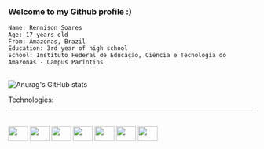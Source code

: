 ### Welcome to my Github profile :)
	Name: Rennison Soares
	Age: 17 years old
	From: Amazonas, Brazil
	Education: 3rd year of high school
	School: Instituto Federal de Educação, Ciência e Tecnologia do Amazonas - Campus Parintins
##
![Anurag's GitHub stats](https://github-readme-stats.vercel.app/api?username=Rennysoares&show_icons=true&theme=synthwave&border_radius=10)

<div>
	<p>Technologies:</p>
	<hr>
</div>

<div style="display='inline-block'"><br>
	<img align='center' height='30' width='40' src="https://cdn.jsdelivr.net/gh/devicons/devicon/icons/html5/html5-original.svg">
	<img align='center' height='30' width='40' src="https://cdn.jsdelivr.net/gh/devicons/devicon/icons/css3/css3-original.svg">
	<img align='center' height='30' width='40' src="https://cdn.jsdelivr.net/gh/devicons/devicon/icons/javascript/javascript-original.svg">
	<img align='center' height='30' width='40' src="https://cdn.jsdelivr.net/gh/devicons/devicon/icons/react/react-original.svg">
	<img align='center' height='30' width='40' src="https://cdn.jsdelivr.net/gh/devicons/devicon/icons/sqlite/sqlite-original.svg">
	<img align='center' height='30' width='40' src="https://cdn.jsdelivr.net/gh/devicons/devicon/icons/mysql/mysql-original.svg">
	<img align='center' height='30' width='40' src="https://cdn.jsdelivr.net/gh/devicons/devicon/icons/python/python-original.svg">
</div>
